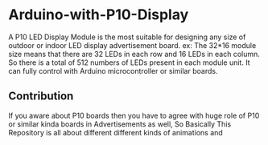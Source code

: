 # Arduino-with-P10-Display
A P10 LED Display Module is the most suitable for designing any size of outdoor or indoor LED display advertisement board. ex: The 32*16 module size means that there are 32 LEDs in each row and 16 LEDs in each column. So there is a total of 512 numbers of LEDs present in each module unit. It can fully control with Arduino microcontroller or similar boards.

## Contribution

If you aware about P10 boards then you have to agree with huge role of P10 or similar kinda boards in Advertisements as well, So Basically This Repository is all about different different kinds of animations and    

